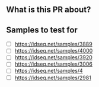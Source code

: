 ## What is this PR about? 

## Samples to test for 
- [ ] https://idseq.net/samples/3889
- [ ] https://idseq.net/samples/4000
- [ ] https://idseq.net/samples/3920
- [ ] https://idseq.net/samples/3006
- [ ] https://idseq.net/samples/4
- [ ] https://idseq.net/samples/2981
